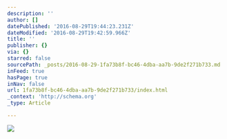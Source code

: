 ```yaml
---
description: ''
author: []
datePublished: '2016-08-29T19:44:23.231Z'
dateModified: '2016-08-29T19:42:59.966Z'
title: ''
publisher: {}
via: {}
starred: false
sourcePath: _posts/2016-08-29-1fa73b8f-bc46-4dba-aa7b-9de2f271b733.md
inFeed: true
hasPage: true
inNav: false
url: 1fa73b8f-bc46-4dba-aa7b-9de2f271b733/index.html
_context: 'http://schema.org'
_type: Article

---
```

![](https://the-grid-user-content.s3-us-west-2.amazonaws.com/bf7cec15-7931-4574-a284-4fb2c1284b22.jpg)